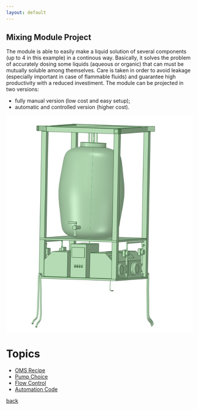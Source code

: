 ```yaml
---
layout: default
---
```


## Mixing Module Project

The module is able to easily make a liquid solution of several components (up to 4 in this example) in a continous way. Basically, it solves the problem of accurately dosing some liquids (aqueous or organic) that can must be mutually soluble among themselves. Care is taken in order to avoid leakage (especially important in case of flammable fluids) and guarantee high productivity with a reduced investiment.
The module can be projected in two versions:
* fully manual version (low cost and easy setup);
* automatic and controlled version (higher cost).

![3D Front View](/images/mix1.jpg)

# Topics

* [OMS Recipe](/oms_recipe.html)
* [Pump Choice](/pump_choice.html)
* [Flow Control](/flow_control.html)
* [Automation Code](/automation_code.html)

[back](./)
